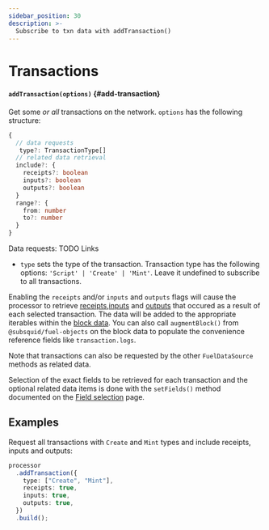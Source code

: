 ```yaml
---
sidebar_position: 30
description: >-
  Subscribe to txn data with addTransaction()
---
```


# Transactions

#### `addTransaction(options)` {#add-transaction}

Get some _or all_ transactions on the network. `options` has the following structure:

```typescript
{
  // data requests
   type?: TransactionType[]
  // related data retrieval
  include?: {
    receipts?: boolean
    inputs?: boolean
    outputs?: boolean
  }
  range?: {
    from: number
    to?: number
  }
}
```

Data requests:
TODO Links

- `type` sets the type of the transaction. Transaction type has the following options: `'Script' | 'Create' | 'Mint'`. Leave it undefined to subscribe to all transactions.

Enabling the `receipts` and/or `inputs` and `outputs` flags will cause the processor to retrieve [receipts](/solana-indexing/sdk/solana-batch/instructions),[inputs](/solana-indexing/sdk/solana-batch/logs) and [outputs](/solana-indexing/sdk/solana-batch/logs) that occured as a result of each selected transaction. The data will be added to the appropriate iterables within the [block data](/solana-indexing/sdk/solana-batch/context-interfaces). You can also call `augmentBlock()` from `@subsquid/fuel-objects` on the block data to populate the convenience reference fields like `transaction.logs`.

Note that transactions can also be requested by the other `FuelDataSource` methods as related data.

Selection of the exact fields to be retrieved for each transaction and the optional related data items is done with the `setFields()` method documented on the [Field selection](../field-selection) page.

## Examples

Request all transactions with `Create` and `Mint` types and include receipts, inputs and outputs:

```ts
processor
  .addTransaction({
    type: ["Create", "Mint"],
    receipts: true,
    inputs: true,
    outputs: true,
  })
  .build();
```
